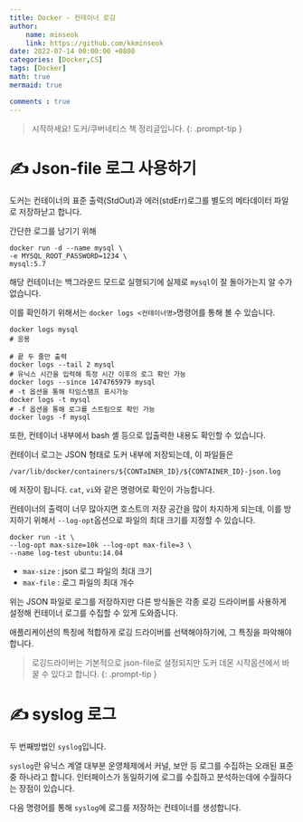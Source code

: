 ```yaml
---
title: Docker - 컨테이너 로깅
author: 
    name: minseok
    link: https://github.com/kkminseok
date: 2022-07-14 00:00:00 +0800
categories: [Docker,CS]
tags: [Docker]
math: true
mermaid: true

comments : true
---
```



> 시작하세요! 도커/쿠버네티스 책 정리글입니다.
{: .prompt-tip }

# ✍️ Json-file 로그 사용하기

도커는 컨테이너의 표준 출력(StdOut)과 에러(stdErr)로그를 별도의 메타데이터 파일로 저장하낟고 합니다.

간단한 로그를 남기기 위해 

```shell
docker run -d --name mysql \
-e MYSQL_ROOT_PASSWORD=1234 \
mysql:5.7
```

해당 컨테이너는 백그라운드 모드로 실행되기에 실제로 `mysql`이 잘 돌아가는지 알 수가 없습니다.

이를 확인하기 위해서는 `docker logs <컨테이너명>`명령어를 통해 볼 수 있습니다.

```shell
docker logs mysql
# 응용

# 끝 두 줄만 출력
docker logs --tail 2 mysql
# 유닉스 시간을 입력해 특정 시간 이후의 로그 확인 가능
docker logs --since 1474765979 mysql
# -t 옵션을 통해 타임스탬프 표시가능
docker logs -t mysql
# -f 옵션을 통해 로그를 스트림으로 확인 가능
docker logs -f mysql
```

또한, 컨테이너 내부에서 bash 셸 등으로 입출력한 내용도 확인할 수 있습니다.

컨테이너 로그는 JSON 형태로 도커 내부에 저장되는데, 이 파일들은 
```shell
/var/lib/docker/containers/${CONTaINER_ID}/${CONTAINER_ID}-json.log
```
에 저장이 됩니다. `cat`, `vi`와 같은 명령어로 확인이 가능합니다.

컨테이너의 출력이 너무 많아지면 호스트의 저장 공간을 많이 차지하게 되는데, 이를 방지하기 위해서 `--log-opt`옵션으로 파일의 최대 크기를 지정할 수 있습니다.

```shell
docker run -it \
--log-opt max-size=10k --log-opt max-file=3 \
--name log-test ubuntu:14.04
```

- `max-size` : json 로그 파일의 최대 크기
- `max-file` : 로그 파일의 최대 개수

위는 JSON 파일로 로그를 저장하지만 다른 방식들은 각종 로깅 드라이버를 사용하게 설정해 컨테이너 로그를 수집할 수 있게 도와줍니다.

애플리케이션의 특징에 적합하게 로깅 드라이버를 선택해야하기에, 그 특징을 파악해야합니다.

> 로깅드라이버는 기본적으로 json-file로 설정되지만 도커 데몬 시작옵션에서 바꿀 수 있다고 합니다. 
{: .prompt-tip }


# ✍️ syslog 로그

두 번째방법인 `syslog`입니다.

`syslog`란 유닉스 계열 대부분 운영체제에서 커널, 보안 등 로그를 수집하는 오래된 표준 중 하나라고 합니다. 인터페이스가 동일하기에 로그를 수집하고 분석하는데에 수월하다는 장점이 있습니다.

다음 명령어를 통해 `syslog`에 로그를 저장하는 컨테이너를 생성합니다.

